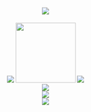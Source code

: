 <h1 align="center"> <a href="https://sunguoqi.com/"> <img src="https://readme-typing-svg.herokuapp.com/?lines=console.log(%22Hello%2C%20World!%22);生活除了代码，还有诗和远方!&center=true&size=27"> </a> </h1>

<div align="center"> 
 <img src="https://metrics.lecoq.io/SFLAQiu?template=classic&config.timezone=Asia%2FShanghai"> 
 <img height="137px" src="https://github-readme-stats.vercel.app/api?username=SFLAQiu&hide_title=true&hide_border=true&show_icons=trueline_height=21&text_color=000&icon_color=000&bg_color=0,ea6161,ffc64d,fffc4d,52fa5a&theme=graywhite" />
 <img src="https://github-readme-stats.vercel.app/api/top-langs/?username=SFLAQiu&hide_title=true&hide_border=true&layout=compact&langs_count=6&text_color=000&icon_color=fff&bg_color=0,52fa5a,4dfcff,c64dff&theme=graywhite" />
</div>

<div align="center"> <img src="https://github-profile-trophy.vercel.app/?username=SFLAQiu" /> </div>

 <!-- 访客统计 -->
<div align="center"> <img src="https://visitor-badge.glitch.me/badge?page_id=SFLAQiu" /> </div>

 <!-- 31 天的 GitHub 活动 -->
<div align="center"> <img src="https://activity-graph.herokuapp.com/graph?username=SFLAQiu&theme=xcode" /> </div>

<!--
**SFLAQiu/SFLAQiu** is a ✨ _special_ ✨ repository because its `README.md` (this file) appears on your GitHub profile.

Here are some ideas to get you started:

- 🔭 I’m currently working on ...
- 🌱 I’m currently learning ...
- 👯 I’m looking to collaborate on ...
- 🤔 I’m looking for help with ...
- 💬 Ask me about ...
- 📫 How to reach me: ...
- 😄 Pronouns: ...
- ⚡ Fun fact: ...
-->
